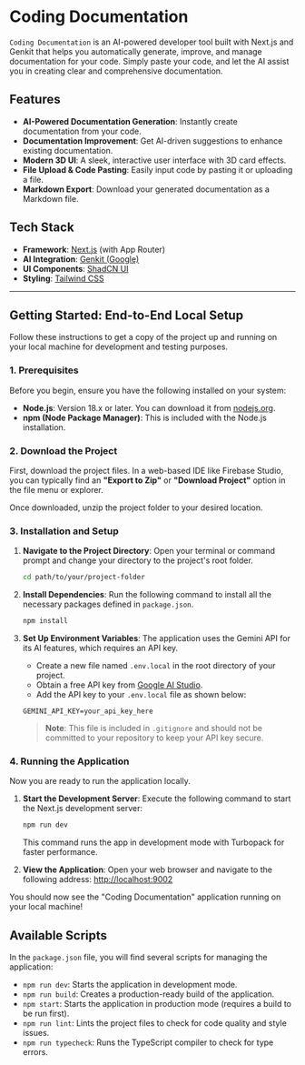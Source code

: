 # Coding Documentation

`Coding Documentation` is an AI-powered developer tool built with Next.js and Genkit that helps you automatically generate, improve, and manage documentation for your code. Simply paste your code, and let the AI assist you in creating clear and comprehensive documentation.

## Features

- **AI-Powered Documentation Generation**: Instantly create documentation from your code.
- **Documentation Improvement**: Get AI-driven suggestions to enhance existing documentation.
- **Modern 3D UI**: A sleek, interactive user interface with 3D card effects.
- **File Upload & Code Pasting**: Easily input code by pasting it or uploading a file.
- **Markdown Export**: Download your generated documentation as a Markdown file.

## Tech Stack

- **Framework**: [Next.js](https://nextjs.org/) (with App Router)
- **AI Integration**: [Genkit (Google)](https://firebase.google.com/docs/genkit)
- **UI Components**: [ShadCN UI](https://ui.shadcn.com/)
- **Styling**: [Tailwind CSS](https://tailwindcss.com/)

---

## Getting Started: End-to-End Local Setup

Follow these instructions to get a copy of the project up and running on your local machine for development and testing purposes.

### 1. Prerequisites

Before you begin, ensure you have the following installed on your system:

- **Node.js**: Version 18.x or later. You can download it from [nodejs.org](https://nodejs.org/).
- **npm (Node Package Manager)**: This is included with the Node.js installation.

### 2. Download the Project

First, download the project files. In a web-based IDE like Firebase Studio, you can typically find an **"Export to Zip"** or **"Download Project"** option in the file menu or explorer.

Once downloaded, unzip the project folder to your desired location.

### 3. Installation and Setup

1.  **Navigate to the Project Directory**:
    Open your terminal or command prompt and change your directory to the project's root folder.
    ```bash
    cd path/to/your/project-folder
    ```

2.  **Install Dependencies**:
    Run the following command to install all the necessary packages defined in `package.json`.
    ```bash
    npm install
    ```

3.  **Set Up Environment Variables**:
    The application uses the Gemini API for its AI features, which requires an API key.

    - Create a new file named `.env.local` in the root directory of your project.
    - Obtain a free API key from [Google AI Studio](https://aistudio.google.com/app/apikey).
    - Add the API key to your `.env.local` file as shown below:

    ```env
    GEMINI_API_KEY=your_api_key_here
    ```
    > **Note**: This file is included in `.gitignore` and should not be committed to your repository to keep your API key secure.

### 4. Running the Application

Now you are ready to run the application locally.

1.  **Start the Development Server**:
    Execute the following command to start the Next.js development server:
    ```bash
    npm run dev
    ```
    This command runs the app in development mode with Turbopack for faster performance.

2.  **View the Application**:
    Open your web browser and navigate to the following address:
    [http://localhost:9002](http://localhost:9002)

You should now see the "Coding Documentation" application running on your local machine!

## Available Scripts

In the `package.json` file, you will find several scripts for managing the application:

- `npm run dev`: Starts the application in development mode.
- `npm run build`: Creates a production-ready build of the application.
- `npm start`: Starts the application in production mode (requires a build to be run first).
- `npm run lint`: Lints the project files to check for code quality and style issues.
- `npm run typecheck`: Runs the TypeScript compiler to check for type errors.

